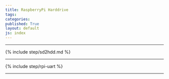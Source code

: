 ```yaml
---
title: RaspberryPi Harddrive
tags: 
categories: 
published: True
layout: default
js: index
---
```


----------------------------------------------

{% include step/sd2hdd.md %}

------------------------------------------

{% include  step/rpi-uart %}

-------------------------------------------

